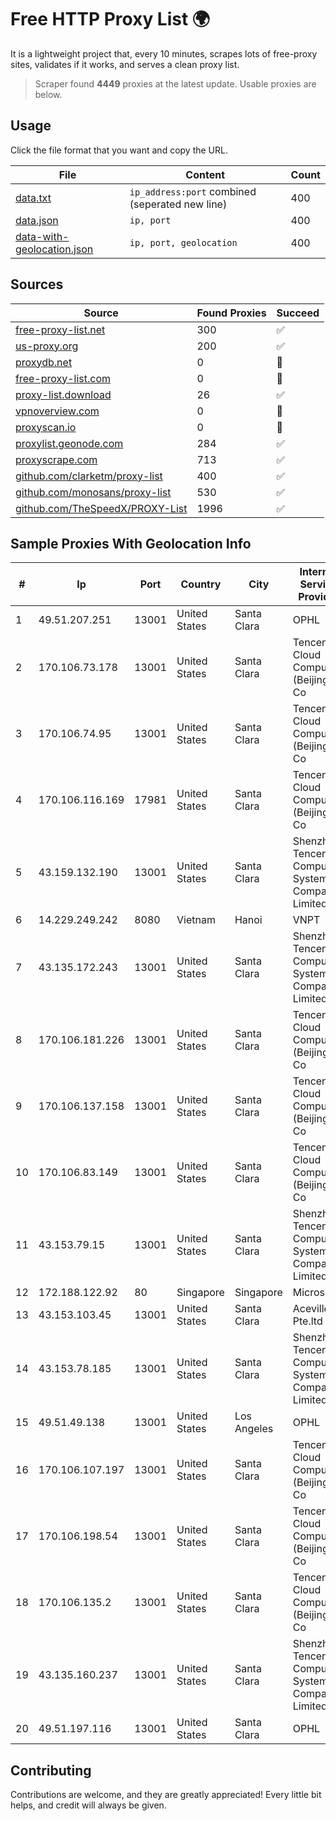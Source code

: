 
# Free HTTP Proxy List 🌍

It is a lightweight project that, every 10 minutes, scrapes lots of free-proxy sites, validates if it works, and serves a clean proxy list.


> Scraper found **4449** proxies at the latest update. Usable proxies are below.

## Usage

Click the file format that you want and copy the URL.


|File|Content|Count|
|----|-------|-----|
|[data.txt](https://raw.githubusercontent.com/themiralay/Proxy-List-World/master/data.txt)|`ip_address:port` combined (seperated new line)|400|
|[data.json](https://raw.githubusercontent.com/themiralay/Proxy-List-World/master/data.json)|`ip, port`|400|
|[data-with-geolocation.json](https://raw.githubusercontent.com/themiralay/Proxy-List-World/master/data-with-geolocation.json)|`ip, port, geolocation`|400|

## Sources

|Source|Found Proxies|Succeed|
|------|-------------|-------|
|[free-proxy-list.net](https://free-proxy-list.net)|300|✅|
|[us-proxy.org](https://www.us-proxy.org)|200|✅|
|[proxydb.net](http://proxydb.net)|0|🚫|
|[free-proxy-list.com](https://free-proxy-list.com/?page=&port=&type%5B%5D=http&type%5B%5D=https&up_time=0&search=Search)|0|🚫|
|[proxy-list.download](https://www.proxy-list.download/HTTP)|26|✅|
|[vpnoverview.com](https://vpnoverview.com/privacy/anonymous-browsing/free-proxy-servers)|0|🚫|
|[proxyscan.io](https://www.proxyscan.io)|0|🚫|
|[proxylist.geonode.com](https://proxylist.geonode.com/api/proxy-list?limit=300&page=1&sort_by=lastChecked&sort_type=desc&protocols=http,https)|284|✅|
|[proxyscrape.com](https://api.proxyscrape.com/v2/?request=displayproxies&protocol=http&timeout=10000&country=all&ssl=all&anonymity=all)|713|✅|
|[github.com/clarketm/proxy-list](https://raw.githubusercontent.com/clarketm/proxy-list/master/proxy-list-raw.txt)|400|✅|
|[github.com/monosans/proxy-list](https://raw.githubusercontent.com/monosans/proxy-list/main/proxies/http.txt)|530|✅|
|[github.com/TheSpeedX/PROXY-List](https://raw.githubusercontent.com/TheSpeedX/PROXY-List/master/http.txt)|1996|✅|


## Sample Proxies With Geolocation Info

|#|Ip|Port|Country|City|Internet Service Provider|
|-|--|----|-------|----|-------------------------|
|1|49.51.207.251|13001|United States|Santa Clara|OPHL|
|2|170.106.73.178|13001|United States|Santa Clara|Tencent Cloud Computing (Beijing) Co|
|3|170.106.74.95|13001|United States|Santa Clara|Tencent Cloud Computing (Beijing) Co|
|4|170.106.116.169|17981|United States|Santa Clara|Tencent Cloud Computing (Beijing) Co|
|5|43.159.132.190|13001|United States|Santa Clara|Shenzhen Tencent Computer Systems Company Limited|
|6|14.229.249.242|8080|Vietnam|Hanoi|VNPT|
|7|43.135.172.243|13001|United States|Santa Clara|Shenzhen Tencent Computer Systems Company Limited|
|8|170.106.181.226|13001|United States|Santa Clara|Tencent Cloud Computing (Beijing) Co|
|9|170.106.137.158|13001|United States|Santa Clara|Tencent Cloud Computing (Beijing) Co|
|10|170.106.83.149|13001|United States|Santa Clara|Tencent Cloud Computing (Beijing) Co|
|11|43.153.79.15|13001|United States|Santa Clara|Shenzhen Tencent Computer Systems Company Limited|
|12|172.188.122.92|80|Singapore|Singapore|Microsoft|
|13|43.153.103.45|13001|United States|Santa Clara|Aceville Pte.ltd|
|14|43.153.78.185|13001|United States|Santa Clara|Shenzhen Tencent Computer Systems Company Limited|
|15|49.51.49.138|13001|United States|Los Angeles|OPHL|
|16|170.106.107.197|13001|United States|Santa Clara|Tencent Cloud Computing (Beijing) Co|
|17|170.106.198.54|13001|United States|Santa Clara|Tencent Cloud Computing (Beijing) Co|
|18|170.106.135.2|13001|United States|Santa Clara|Tencent Cloud Computing (Beijing) Co|
|19|43.135.160.237|13001|United States|Santa Clara|Shenzhen Tencent Computer Systems Company Limited|
|20|49.51.197.116|13001|United States|Santa Clara|OPHL|



## Contributing

Contributions are welcome, and they are greatly appreciated! Every
little bit helps, and credit will always be given.

